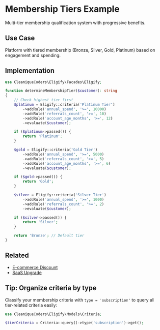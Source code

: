 # Membership Tiers Example

Multi-tier membership qualification system with progressive benefits.

## Use Case

Platform with tiered membership (Bronze, Silver, Gold, Platinum) based on engagement and spending.

## Implementation

```php
use CleaniqueCoders\Eligify\Facades\Eligify;

function determineMembershipTier($customer): string
{
    // Check highest tier first
    $platinum = Eligify::criteria('Platinum Tier')
        ->addRule('annual_spend', '>=', 10000)
        ->addRule('referrals_count', '>=', 10)
        ->addRule('account_age_months', '>=', 12)
        ->evaluate($customer);

    if ($platinum->passed()) {
        return 'Platinum';
    }

    $gold = Eligify::criteria('Gold Tier')
        ->addRule('annual_spend', '>=', 5000)
        ->addRule('referrals_count', '>=', 5)
        ->addRule('account_age_months', '>=', 6)
        ->evaluate($customer);

    if ($gold->passed()) {
        return 'Gold';
    }

    $silver = Eligify::criteria('Silver Tier')
        ->addRule('annual_spend', '>=', 1000)
        ->addRule('referrals_count', '>=', 2)
        ->evaluate($customer);

    if ($silver->passed()) {
        return 'Silver';
    }

    return 'Bronze'; // Default tier
}
```

## Related

- [E-commerce Discount](../intermediate/e-commerce.md)
- [SaaS Upgrade](saas-upgrade.md)

## Tip: Organize criteria by type

Classify your membership criteria with `type = 'subscription'` to query all tier-related criteria easily:

```php
use CleaniqueCoders\Eligify\Models\Criteria;

$tierCriteria = Criteria::query()->type('subscription')->get();
```
